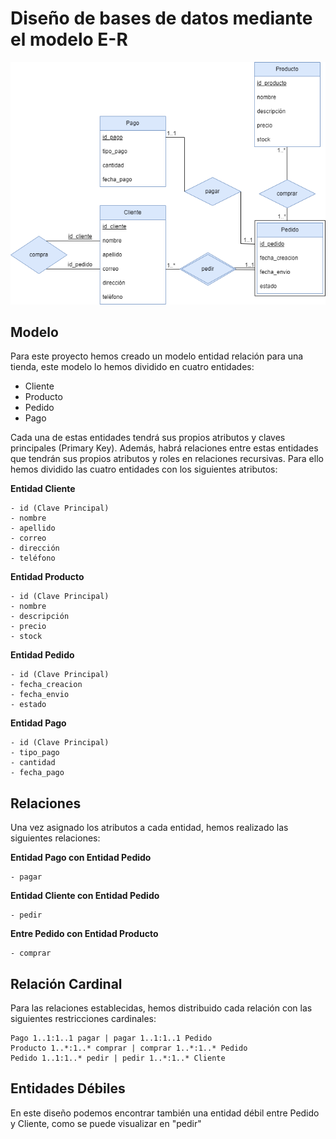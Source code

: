 # Diseño de bases de datos mediante el modelo E-R

![imagenModelo](./doc/modeloER.png)

## Modelo

Para este proyecto hemos creado un modelo entidad relación para una tienda, este modelo lo hemos dividido en cuatro entidades:

* Cliente
* Producto
* Pedido
* Pago

Cada una de estas entidades tendrá sus propios atributos y claves principales (Primary Key). Además, habrá relaciones entre estas entidades que tendrán sus propios atributos y roles en relaciones recursivas. Para ello hemos dividido las cuatro entidades con los siguientes atributos:

**Entidad Cliente**
```
- id (Clave Principal)
- nombre
- apellido
- correo
- dirección
- teléfono
```

**Entidad Producto**
```
- id (Clave Principal)
- nombre
- descripción
- precio
- stock
```

**Entidad Pedido**
```
- id (Clave Principal)
- fecha_creacion
- fecha_envio
- estado
```

**Entidad Pago**
```
- id (Clave Principal)
- tipo_pago
- cantidad
- fecha_pago
```


## Relaciones

Una vez asignado los atributos a cada entidad, hemos realizado las siguientes relaciones:

**Entidad Pago con Entidad Pedido**
```
- pagar
```

**Entidad Cliente con Entidad Pedido**
```
- pedir
```

**Entre Pedido con Entidad Producto**
```
- comprar
```

## Relación Cardinal

Para las relaciones establecidas, hemos distribuido cada relación con las siguientes restricciones cardinales:

```
Pago 1..1:1..1 pagar | pagar 1..1:1..1 Pedido
Producto 1..*:1..* comprar | comprar 1..*:1..* Pedido
Pedido 1..1:1..* pedir | pedir 1..*:1..* Cliente
```

## Entidades Débiles

En este diseño podemos encontrar también una entidad débil entre Pedido y Cliente, como se puede visualizar en "pedir"
